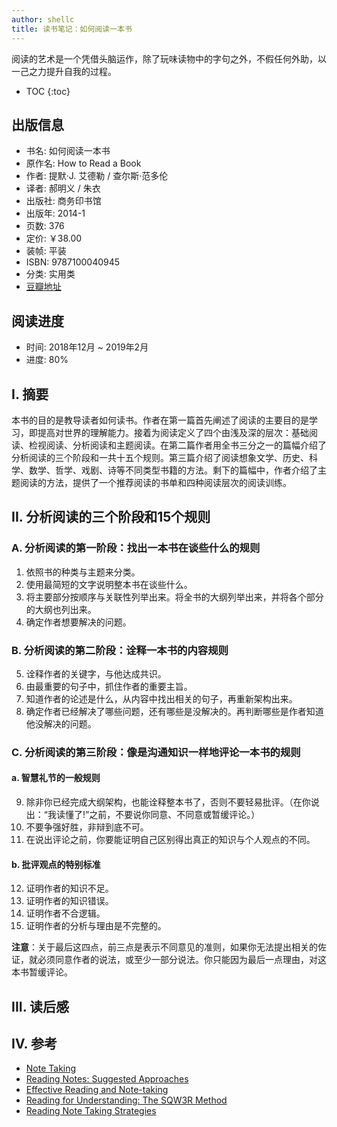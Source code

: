```yaml
---
author: shellc
title: 读书笔记：如何阅读一本书
---
```


阅读的艺术是一个凭借头脑运作，除了玩味读物中的字句之外，不假任何外助，以一己之力提升自我的过程。

<!--more-->

* TOC
{:toc}

## 出版信息

- 书名: 如何阅读一本书
- 原作名: How to Read a Book
- 作者: 提默·J. 艾德勒 / 查尔斯·范多伦 
- 译者: 郝明义 / 朱衣 
- 出版社: 商务印书馆
- 出版年: 2014-1
- 页数: 376
- 定价: ￥38.00
- 装帧: 平装
- ISBN: 9787100040945
- 分类: 实用类
- [豆瓣地址](https://book.douban.com/subject/1013208/)

## 阅读进度

- 时间: 2018年12月 ~ 2019年2月
- 进度: 80%

<!--![如何阅读一本书](https://img1.doubanio.com/view/subject/l/public/s1670978.jpg){:class="book-img"}-->

## I. 摘要

本书的目的是教导读者如何读书。作者在第一篇首先阐述了阅读的主要目的是学习，即提高对世界的理解能力。接着为阅读定义了四个由浅及深的层次：基础阅读、检视阅读、分析阅读和主题阅读。在第二篇作者用全书三分之一的篇幅介绍了分析阅读的三个阶段和一共十五个规则。第三篇介绍了阅读想象文学、历史、科学、数学、哲学、戏剧、诗等不同类型书籍的方法。剩下的篇幅中，作者介绍了主题阅读的方法，提供了一个推荐阅读的书单和四种阅读层次的阅读训练。

## II. 分析阅读的三个阶段和15个规则

### A. 分析阅读的第一阶段：找出一本书在谈些什么的规则

1. 依照书的种类与主题来分类。
2. 使用最简短的文字说明整本书在谈些什么。
3. 将主要部分按顺序与关联性列举出来。将全书的大纲列举出来，并将各个部分的大纲也列出来。
4. 确定作者想要解决的问题。

### B. 分析阅读的第二阶段：诠释一本书的内容规则 

5. 诠释作者的关键字，与他达成共识。 
6. 由最重要的句子中，抓住作者的重要主旨。
7. 知道作者的论述是什么，从内容中找出相关的句子，再重新架构出来。
8. 确定作者已经解决了哪些问题，还有哪些是没解决的。再判断哪些是作者知道他没解决的问题。

### C. 分析阅读的第三阶段：像是沟通知识一样地评论一本书的规则 

#### a. 智慧礼节的一般规则 

9. 除非你已经完成大纲架构，也能诠释整本书了，否则不要轻易批评。（在你说出：“我读懂了!”之前，不要说你同意、不同意或暂缓评论。）
10. 不要争强好胜，非辩到底不可。
11. 在说出评论之前，你要能证明自己区别得出真正的知识与个人观点的不同。 

#### b. 批评观点的特别标准 

12. 证明作者的知识不足。
13. 证明作者的知识错误。
14. 证明作者不合逻辑。
15. 证明作者的分析与理由是不完整的。

**注意**：关于最后这四点，前三点是表示不同意见的准则，如果你无法提出相关的佐证，就必须同意作者的说法，或至少一部分说法。你只能因为最后一点理由，对这本书暂缓评论。

## III. 读后感



## IV. 参考

- [Note Taking](https://en.wikipedia.org/wiki/Note-taking)
- [Reading Notes: Suggested Approaches](http://rhart.org/courses/materials/notes/)
- [Effective Reading and Note-taking](https://student.unsw.edu.au/effective-reading-and-note-taking)
- [Reading for Understanding: The SQW3R Method](https://student.unsw.edu.au/reading-understanding)
- [Reading Note Taking Strategies](https://student.unsw.edu.au/notemaking-written-text)

